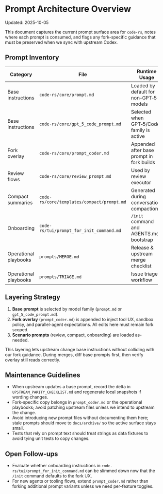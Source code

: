# Prompt Architecture Overview

Updated: 2025-10-05

This document captures the current prompt surface area for `code-rs`, notes
where each prompt is consumed, and flags any fork-specific guidance that must
be preserved when we sync with upstream Codex.

## Prompt Inventory

| Category | File | Runtime Usage | Notes |
| --- | --- | --- | --- |
| Base instructions | `code-rs/core/prompt.md` | Loaded by default for non–GPT‑5 models | Mirrors upstream, kept in sync during merges. |
| Base instructions | `code-rs/core/gpt_5_code_prompt.md` | Selected when GPT‑5/Codex family is active | Upstream content; differences tracked in `UPSTREAM_PARITY_CHECKLIST.md`. |
| Fork overlay | `code-rs/core/prompt_coder.md` | Appended after base prompt in fork builds | Holds browser/tooling UX guidance and approve/sandbox policies. |
| Review flows | `code-rs/core/review_prompt.md` | Used by review executor | Shared with upstream; lightweight customisations allowed. |
| Compact summaries | `code-rs/core/templates/compact/prompt.md` | Generated during conversation compaction | Template strings only; keep deterministic for snapshots. |
| Onboarding | `code-rs/tui/prompt_for_init_command.md` | `/init` command and AGENTS.md bootstrap | Fork-only instructions for building agent manifests. |
| Operational playbooks | `prompts/MERGE.md` | Release & upstream merge checklist | Human-facing; live in repo root for quick reference. |
| Operational playbooks | `prompts/TRIAGE.md` | Issue triage workflow | Human-facing; fork-specific wording. |

## Layering Strategy

1. **Base prompt** is selected by model family (`prompt.md` or
   `gpt_5_code_prompt.md`).
2. **Fork overlay** (`prompt_coder.md`) is appended to inject tool UX, sandbox
   policy, and parallel-agent expectations. All edits here must remain fork
   scoped.
3. **Scenario prompts** (review, compact, onboarding) are loaded as-needed.

This layering lets upstream change base instructions without colliding with our
fork guidance. During merges, diff base prompts first, then verify overlay
still reads correctly.

## Maintenance Guidelines

- When upstream updates a base prompt, record the delta in
  `UPSTREAM_PARITY_CHECKLIST.md` and regenerate local snapshots if wording
  changes.
- Fork-specific copy belongs in `prompt_coder.md` or the operational playbooks;
  avoid patching upstream files unless we intend to upstream the change.
- Avoid introducing new prompt files without documenting them here; stale
  prompts should move to `docs/archive/` so the active surface stays small.
- Tests that rely on prompt text should treat strings as data fixtures to avoid
  tying unit tests to copy changes.

## Open Follow-ups

- Evaluate whether onboarding instructions in
  `code-rs/tui/prompt_for_init_command.md` can be slimmed down now that the
  `/init` command defaults to the fork UX.
- For new agents or tooling flows, extend `prompt_coder.md` rather than forking
  additional prompt variants unless we need per-feature toggles.
